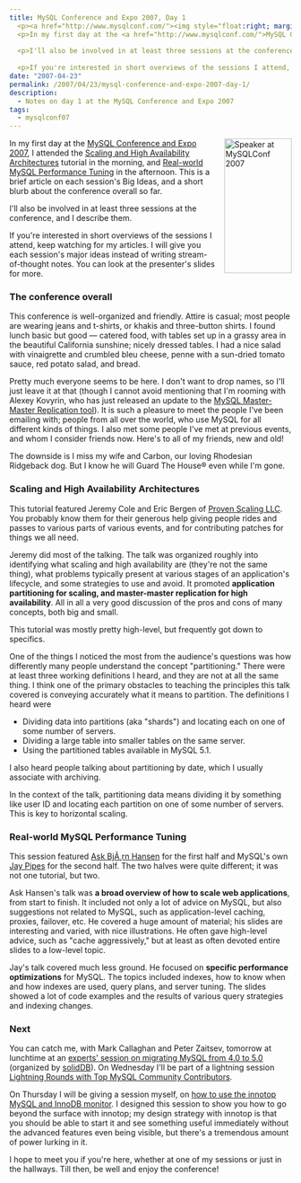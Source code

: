 ```yaml
---
title: MySQL Conference and Expo 2007, Day 1
  <p><a href="http://www.mysqlconf.com/"><img style="float:right; margin-left: 15px" src="http://conferences.oreillynet.com/images/mysqluc2007/banners/speakers/120x240.jpg" width="120" height="240" alt="Speaker at MySQLConf 2007" /></a>
  <p>In my first day at the <a href="http://www.mysqlconf.com/">MySQL Conference and Expo 2007</a>, I attended the <a href="http://www.mysqlconf.com/cs/mysqluc2007/view/e_sess/10893">Scaling and High Availability Architectures</a> tutorial in the morning, and <a href="http://www.mysqlconf.com/cs/mysqluc2007/view/e_sess/12080">Real-world MySQL Performance Tuning</a> in the afternoon.  This is a brief article on each session's Big Ideas, and a short blurb about the conference overall so far.</p>
  
  <p>I'll also be involved in at least three sessions at the conference, and I describe them.</p>
  
  <p>If you're interested in short overviews of the sessions I attend, keep watching for my articles.  I will give you each session's major ideas instead of writing stream-of-thought notes.  You can look at the presenter's slides for more.</p>
date: "2007-04-23"
permalink: /2007/04/23/mysql-conference-and-expo-2007-day-1/
description:
  - Notes on day 1 at the MySQL Conference and Expo 2007
tags:
  - mysqlconf07
---
```

[<img style="float:right; margin-left: 15px" src="http://conferences.oreillynet.com/images/mysqluc2007/banners/speakers/120x240.jpg" width="120" height="240" alt="Speaker at MySQLConf 2007" />][1] 
In my first day at the [MySQL Conference and Expo 2007][1], I attended the [Scaling and High Availability Architectures][2] tutorial in the morning, and [Real-world MySQL Performance Tuning][3] in the afternoon. This is a brief article on each session's Big Ideas, and a short blurb about the conference overall so far.

I'll also be involved in at least three sessions at the conference, and I describe them.

If you're interested in short overviews of the sessions I attend, keep watching for my articles. I will give you each session's major ideas instead of writing stream-of-thought notes. You can look at the presenter's slides for more.

### The conference overall

This conference is well-organized and friendly. Attire is casual; most people are wearing jeans and t-shirts, or khakis and three-button shirts. I found lunch basic but good &#8212; catered food, with tables set up in a grassy area in the beautiful California sunshine; nicely dressed tables. I had a nice salad with vinaigrette and crumbled bleu cheese, penne with a sun-dried tomato sauce, red potato salad, and bread.

Pretty much everyone seems to be here. I don't want to drop names, so I'll just leave it at that (though I cannot avoid mentioning that I'm rooming with Alexey Kovyrin, who has just released an update to the [MySQL Master-Master Replication tool][4]). It is such a pleasure to meet the people I've been emailing with; people from all over the world, who use MySQL for all different kinds of things. I also met some people I've met at previous events, and whom I consider friends now. Here's to all of my friends, new and old!

The downside is I miss my wife and Carbon, our loving Rhodesian Ridgeback dog. But I know he will Guard The House&reg; even while I'm gone.

### Scaling and High Availability Architectures

This tutorial featured Jeremy Cole and Eric Bergen of [Proven Scaling LLC][5]. You probably know them for their generous help giving people rides and passes to various parts of various events, and for contributing patches for things we all need.

Jeremy did most of the talking. The talk was organized roughly into identifying what scaling and high availability are (they're not the same thing), what problems typically present at various stages of an application's lifecycle, and some strategies to use and avoid. It promoted **application partitioning for scaling, and master-master replication for high availability**. All in all a very good discussion of the pros and cons of many concepts, both big and small.

This tutorial was mostly pretty high-level, but frequently got down to specifics.

One of the things I noticed the most from the audience's questions was how differently many people understand the concept "partitioning." There were at least three working definitions I heard, and they are not at all the same thing. I think one of the primary obstacles to teaching the principles this talk covered is conveying accurately what it means to partition. The definitions I heard were

*   Dividing data into partitions (aka "shards") and locating each on one of some number of servers.
*   Dividing a large table into smaller tables on the same server.
*   Using the partitioned tables available in MySQL 5.1.

I also heard people talking about partitioning by date, which I usually associate with archiving.

In the context of the talk, partitioning data means dividing it by something like user ID and locating each partition on one of some number of servers. This is key to horizontal scaling.

### Real-world MySQL Performance Tuning

This session featured [Ask BjÃ¸rn Hansen][6] for the first half and MySQL's own [Jay Pipes][7] for the second half. The two halves were quite different; it was not one tutorial, but two.

Ask Hansen's talk was **a broad overview of how to scale web applications**, from start to finish. It included not only a lot of advice on MySQL, but also suggestions not related to MySQL, such as application-level caching, proxies, failover, etc. He covered a huge amount of material; his slides are interesting and varied, with nice illustrations. He often gave high-level advice, such as "cache aggressively," but at least as often devoted entire slides to a low-level topic.

Jay's talk covered much less ground. He focused on **specific performance optimizations** for MySQL. The topics included indexes, how to know when and how indexes are used, query plans, and server tuning. The slides showed a lot of code examples and the results of various query strategies and indexing changes.

### Next

You can catch me, with Mark Callaghan and Peter Zaitsev, tomorrow at lunchtime at an [experts' session on migrating MySQL from 4.0 to 5.0][8] (organized by [solidDB][9]). On Wednesday I'll be part of a lightning session [Lightning Rounds with Top MySQL Community Contributors][10].

On Thursday I will be giving a session myself, on [how to use the innotop MySQL and InnoDB monitor][11]. I designed this session to show you how to go beyond the surface with innotop; my design strategy with innotop is that you should be able to start it and see something useful immediately without the advanced features even being visible, but there's a tremendous amount of power lurking in it.

I hope to meet you if you're here, whether at one of my sessions or just in the hallways. Till then, be well and enjoy the conference!

 [1]: http://www.mysqlconf.com/
 [2]: http://www.mysqlconf.com/cs/mysqluc2007/view/e_sess/10893
 [3]: http://www.mysqlconf.com/cs/mysqluc2007/view/e_sess/12080
 [4]: http://blog.kovyrin.net/2007/04/23/master-master-replication-example-using-mmm/
 [5]: http://www.provenscaling.com/
 [6]: http://develooper.com/
 [7]: http://www.jpipes.com/
 [8]: http://blog.cheyer.biz/2007/04/23/meet-the-experts-at-mysql-uc/
 [9]: http://www.solidtech.com/en/products/relationaldatabasemanagementsoftware/sdbformysql.asp
 [10]: http://www.mysqlconf.com/cs/mysqluc2007/view/e_sess/12911
 [11]: http://www.mysqlconf.com/cs/mysqluc2007/view/e_sess/13213
